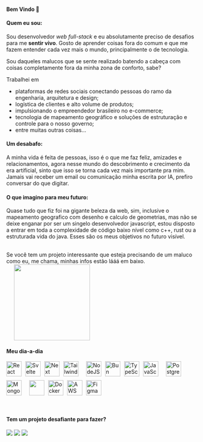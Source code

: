 #### Bem Vindo 👋

#### Quem eu sou:

Sou desenvolvedor _web full-stack_ e eu absolutamente preciso de desafios para me **sentir vivo**. Gosto de aprender coisas fora do comum e que me fazem entender cada vez mais o mundo, principalmente o de tecnologia.

Sou daqueles malucos que se sente realizado batendo a cabeça com coisas completamente fora da minha zona de conforto, sabe?

Trabalhei em
- plataformas de redes sociais conectando pessoas do ramo da engenharia, arquitetura e design;
- logística de clientes e alto volume de produtos;
- impulsionando o empreendedor brasileiro no e-commerce;
- tecnologia de mapeamento geográfico e soluções de estruturação e controle para o nosso governo;
- entre muitas outras coisas...

#### Um desabafo:

A minha vida é feita de pessoas, isso é o que me faz feliz, amizades e relacionamentos, agora nesse mundo do descobrimento e crecimento da era artificial, sinto que isso se torna cada vez mais importante pra mim. Jamais vai receber um email ou comunicação minha escrita por IA, prefiro conversar do que digitar.


#### O que imagino para meu futuro:

Quase tudo que fiz foi na gigante beleza da web, sim, inclusive o mapeamento geografico com desenho e calculo de geometrias, mas não se deixe enganar por ser um singelo desenvolvedor javascript, estou disposto a entrar em toda a complexidade de código baixo nível como c++, rust ou a estruturada vida do java. Esses são os meus objetivos no futuro visível.

<br/>
Se você tem um projeto interessante que esteja precisando de um maluco como eu, me chama, minhas infos estão lááá em baixo.
<br/>


  <div style="flex: 1; min-width: 300px; margin-left: 20px;">
    <a href="https://github.com/igorsilvestre">
      <img height="200em" src="https://github-readme-stats.vercel.app/api?username=igorsilvestre&show_icons=true&theme=dark"/>
    </a>
  </div>
    
  #### Meu dia-a-dia
  <div style="display: flex; flex-wrap: wrap; gap: 10px;">
    <img align="center" alt="React" height="40" width="40" src="https://cdn.jsdelivr.net/gh/devicons/devicon/icons/react/react-original.svg">
    <img align="center" alt="Svelte" height="40" width="40" src="https://cdn.jsdelivr.net/gh/devicons/devicon@latest/icons/svelte/svelte-original.svg">
    <img align="center" alt="Next" height="40" width="40" src="https://cdn.jsdelivr.net/gh/devicons/devicon/icons/nextjs/nextjs-original.svg">
    <img align="center" alt="TailwindCSS" height="40" width="40" src="https://cdn.jsdelivr.net/gh/devicons/devicon@latest/icons/tailwindcss/tailwindcss-original.svg">
    <br/>
    <br/>
    <img align="center" alt="NodeJS" height="40" width="40" src="https://cdn.jsdelivr.net/gh/devicons/devicon@latest/icons/nodejs/nodejs-original-wordmark.svg">
    <img align="center" alt="Bun" height="40" width="40" src="https://cdn.jsdelivr.net/gh/devicons/devicon@latest/icons/bun/bun-original.svg">
    <img align="center" alt="TypeScript" height="40" width="40" src="https://cdn.jsdelivr.net/gh/devicons/devicon@latest/icons/typescript/typescript-original.svg">
    <img align="center" alt="JavaScript" height="40" width="40" src="https://cdn.jsdelivr.net/gh/devicons/devicon/icons/javascript/javascript-original.svg">
    <br/>
    <br/>
    <img align="center" alt="PostgreSQL" height="40" width="40" src="https://cdn.jsdelivr.net/gh/devicons/devicon/icons/postgresql/postgresql-original.svg">
    <img align="center" alt="MongoDB" height="40" width="40" src="https://cdn.jsdelivr.net/gh/devicons/devicon@latest/icons/mongodb/mongodb-original.svg">
    <br/>
    <br/>
    <img align="center" height="40" width="40" src="https://cdn.jsdelivr.net/gh/devicons/devicon/icons/git/git-original.svg">
    <img align="center" alt="Docker" height="40" width="40" src="https://cdn.jsdelivr.net/gh/devicons/devicon@latest/icons/docker/docker-original.svg">
    <img align="center" alt="AWS" height="40" width="40" src="https://cdn.jsdelivr.net/gh/devicons/devicon@latest/icons/amazonwebservices/amazonwebservices-plain-wordmark.svg">
    <img align="center" alt="Figma" height="40" width="40" src="https://cdn.jsdelivr.net/gh/devicons/devicon/icons/figma/figma-original.svg">
  </div>

<br/>
<br/>

#### Tem um projeto desafiante para fazer?
<div>
<a href = "mailto:igor@igorsilvestre.dev"><img src="https://img.shields.io/badge/ProtonMail-8B89CC?style=for-the-badge&logo=protonmail&logoColor=white" target="_blank"></a>
  <a href="https://br.linkedin.com/in/igor-silvestre-118b79214" target="_blank"><img src="https://img.shields.io/badge/-LinkedIn-%230077B5?style=for-the-badge&logo=linkedin&logoColor=white" target="_blank"></a> 
  <a href="https://api.whatsapp.com/send?phone=55048992003060" target="_blank"><img src="https://img.shields.io/badge/WhatsApp-25D366?style=for-the-badge&logo=whatsapp&logoColor=white" target="_blank"></a>  
</div>
